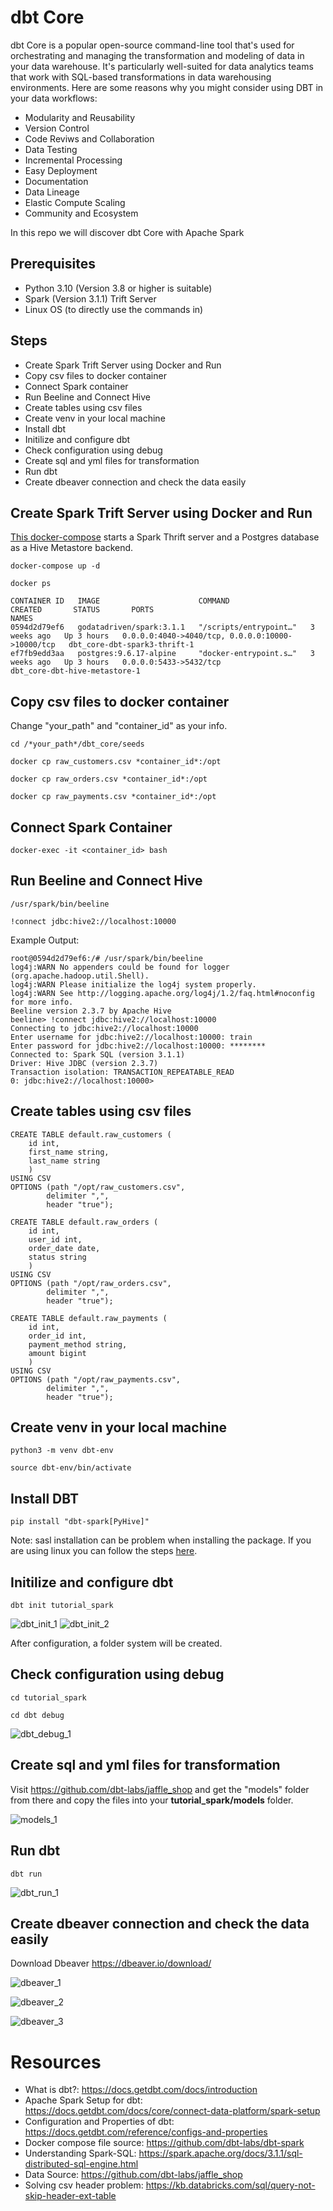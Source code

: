 # dbt Core

dbt Core is a popular open-source command-line tool that's used for orchestrating and managing the transformation and modeling of data in your data warehouse. It's particularly well-suited for data analytics teams that work with SQL-based transformations in data warehousing environments. Here are some reasons why you might consider using DBT in your data workflows:

- Modularity and Reusability
- Version Control
- Code Reviws and Collaboration
- Data Testing
- Incremental Processing
- Easy Deployment
- Documentation
- Data Lineage
- Elastic Compute Scaling
- Community and Ecosystem

In this repo we will discover dbt Core with Apache Spark 

## Prerequisites
- Python 3.10 (Version 3.8 or higher is suitable) 
- Spark (Version 3.1.1) Trift Server
- Linux OS (to directly use the commands in)

## Steps

- Create Spark Trift Server using Docker and Run
- Copy csv files to docker container
- Connect Spark container 
- Run Beeline and Connect Hive
- Create tables using csv files
- Create venv in your local machine
- Install dbt
- Initilize and configure dbt
- Check configuration using debug
- Create sql and yml files for transformation
- Run dbt
- Create dbeaver connection and check the data easily


## Create Spark Trift Server using Docker and Run

[This docker-compose](https://github.com/ElifSinemAktas/dbt_core/blob/main/docker-compose.yaml) starts a Spark Thrift server and a Postgres database as a Hive Metastore backend.

```shell
docker-compose up -d
```
```shell
docker ps
```
```shell
CONTAINER ID   IMAGE                      COMMAND                  CREATED       STATUS       PORTS                                              NAMES
0594d2d79ef6   godatadriven/spark:3.1.1   "/scripts/entrypoint…"   3 weeks ago   Up 3 hours   0.0.0.0:4040->4040/tcp, 0.0.0.0:10000->10000/tcp   dbt_core-dbt-spark3-thrift-1
ef7fb9edd3aa   postgres:9.6.17-alpine     "docker-entrypoint.s…"   3 weeks ago   Up 3 hours   0.0.0.0:5433->5432/tcp                             dbt_core-dbt-hive-metastore-1
```

## Copy csv files to docker container

Change "your_path" and "container_id" as your info.

```shell
cd /*your_path*/dbt_core/seeds
```
```shell
docker cp raw_customers.csv *container_id*:/opt
```
```shell
docker cp raw_orders.csv *container_id*:/opt
```
```shell
docker cp raw_payments.csv *container_id*:/opt
```

## Connect Spark Container
```shell
docker-exec -it <container_id> bash
```

## Run Beeline and Connect Hive
```shell
/usr/spark/bin/beeline
```

```shell
!connect jdbc:hive2://localhost:10000
```

Example Output:
```
root@0594d2d79ef6:/# /usr/spark/bin/beeline
log4j:WARN No appenders could be found for logger (org.apache.hadoop.util.Shell).
log4j:WARN Please initialize the log4j system properly.
log4j:WARN See http://logging.apache.org/log4j/1.2/faq.html#noconfig for more info.
Beeline version 2.3.7 by Apache Hive
beeline> !connect jdbc:hive2://localhost:10000
Connecting to jdbc:hive2://localhost:10000
Enter username for jdbc:hive2://localhost:10000: train
Enter password for jdbc:hive2://localhost:10000: ********
Connected to: Spark SQL (version 3.1.1)
Driver: Hive JDBC (version 2.3.7)
Transaction isolation: TRANSACTION_REPEATABLE_READ
0: jdbc:hive2://localhost:10000>
```

## Create tables using csv files
```shell
CREATE TABLE default.raw_customers (
    id int,
    first_name string,
    last_name string
    ) 
USING CSV
OPTIONS (path "/opt/raw_customers.csv",
        delimiter ",",
        header "true");

CREATE TABLE default.raw_orders (
    id int,
    user_id int,
    order_date date,
    status string
    )
USING CSV
OPTIONS (path "/opt/raw_orders.csv",
        delimiter ",",
        header "true");

CREATE TABLE default.raw_payments (
    id int,
    order_id int,
    payment_method string,
    amount bigint
    )
USING CSV
OPTIONS (path "/opt/raw_payments.csv",
        delimiter ",",
        header "true");
```

## Create venv in your local machine

```shell
python3 -m venv dbt-env
```
```shell
source dbt-env/bin/activate
```

## Install DBT 
```shell
pip install "dbt-spark[PyHive]"
```
Note: sasl installation can be problem when installing the package.
If you are using linux you can follow the steps [here](https://stackoverflow.com/questions/70347149/installing-sasl-in-python).

## Initilize and configure dbt

```shell
dbt init tutorial_spark
```
![dbt_init_1](images/dbt_init_1.png)
![dbt_init_2](images/dbt_init_2.png)

After configuration, a folder system will be created.

## Check configuration using debug
```shell
cd tutorial_spark
```
```shell
cd dbt debug
```

![dbt_debug_1](images/dbt_debug_1.png)

## Create sql and yml files for transformation

Visit https://github.com/dbt-labs/jaffle_shop and get the "models" folder from there and copy the files into your **tutorial_spark/models** folder.

![models_1](./images/models_1.png)

## Run dbt

```shell
dbt run
```
![dbt_run_1](./images/dbt_run_1.png)

## Create dbeaver connection and check the data easily

Download Dbeaver https://dbeaver.io/download/

![dbeaver_1](./images/dbeaver_1.png)

![dbeaver_2](./images/dbeaver_2.png)

![dbeaver_3](./images/dbeaver_3.png)


# Resources
- What is dbt?: https://docs.getdbt.com/docs/introduction
- Apache Spark Setup for dbt: https://docs.getdbt.com/docs/core/connect-data-platform/spark-setup
- Configuration and Properties of dbt: https://docs.getdbt.com/reference/configs-and-properties
- Docker compose file source: https://github.com/dbt-labs/dbt-spark
- Understanding Spark-SQL: https://spark.apache.org/docs/3.1.1/sql-distributed-sql-engine.html
- Data Source: https://github.com/dbt-labs/jaffle_shop
- Solving csv header problem: https://kb.databricks.com/sql/query-not-skip-header-ext-table
